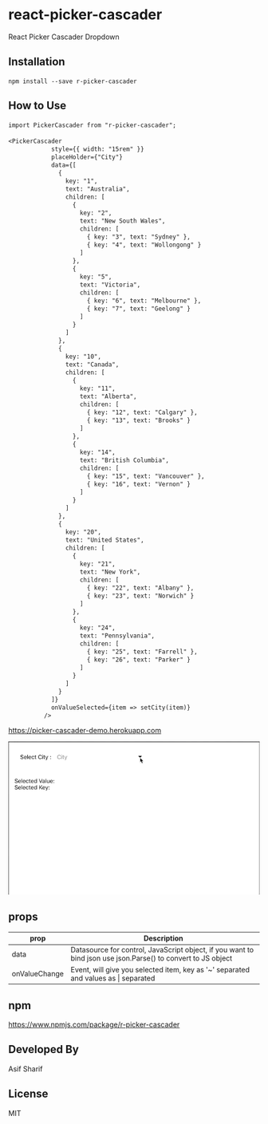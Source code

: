 # react-picker-cascader

React Picker Cascader Dropdown

## Installation

```
npm install --save r-picker-cascader
```

## How to Use

```
import PickerCascader from "r-picker-cascader";

<PickerCascader
            style={{ width: "15rem" }}
            placeHolder={"City"}
            data={[
              {
                key: "1",
                text: "Australia",
                children: [
                  {
                    key: "2",
                    text: "New South Wales",
                    children: [
                      { key: "3", text: "Sydney" },
                      { key: "4", text: "Wollongong" }
                    ]
                  },
                  {
                    key: "5",
                    text: "Victoria",
                    children: [
                      { key: "6", text: "Melbourne" },
                      { key: "7", text: "Geelong" }
                    ]
                  }
                ]
              },
              {
                key: "10",
                text: "Canada",
                children: [
                  {
                    key: "11",
                    text: "Alberta",
                    children: [
                      { key: "12", text: "Calgary" },
                      { key: "13", text: "Brooks" }
                    ]
                  },
                  {
                    key: "14",
                    text: "British Columbia",
                    children: [
                      { key: "15", text: "Vancouver" },
                      { key: "16", text: "Vernon" }
                    ]
                  }
                ]
              },
              {
                key: "20",
                text: "United States",
                children: [
                  {
                    key: "21",
                    text: "New York",
                    children: [
                      { key: "22", text: "Albany" },
                      { key: "23", text: "Norwich" }
                    ]
                  },
                  {
                    key: "24",
                    text: "Pennsylvania",
                    children: [
                      { key: "25", text: "Farrell" },
                      { key: "26", text: "Parker" }
                    ]
                  }
                ]
              }
            ]}
            onValueSelected={item => setCity(item)}
          />
```

https://picker-cascader-demo.herokuapp.com

![demo](https://raw.githubusercontent.com/asifsha/r-cascader-demo/master/demo/demo.gif)

## props

| prop | Description |
| --- | --- |
| data | Datasource for control, JavaScript object, if you want to bind json use json.Parse() to convert to JS object |
| onValueChange | Event, will give you selected item, key as '~' separated and values as \| separated |


## npm
https://www.npmjs.com/package/r-picker-cascader

## Developed By
Asif Sharif

## License
MIT

